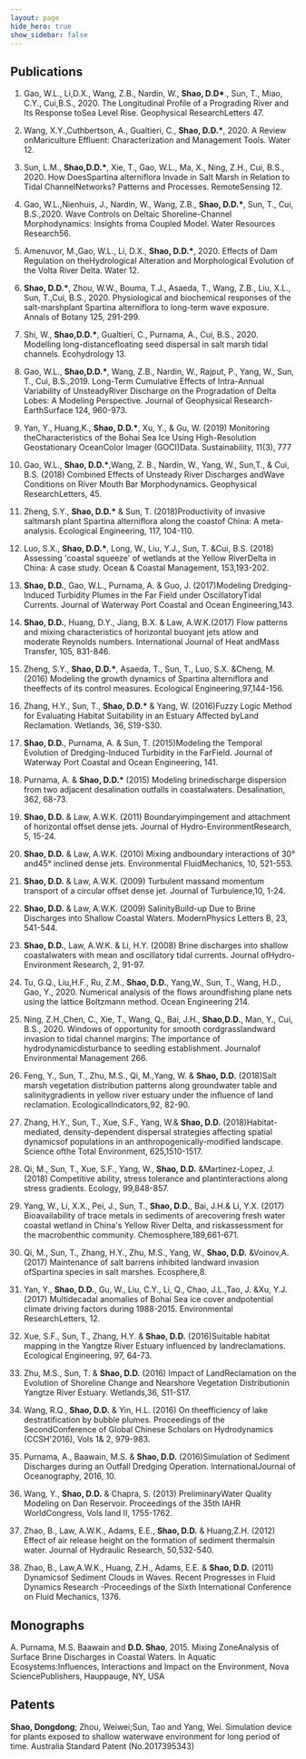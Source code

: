 ```yaml
---
layout: page
hide_hero: true
show_sidebar: false
---
```


## Publications

1. Gao, W.L., Li,D.X., Wang, Z.B., Nardin, W., **Shao, D.D\***., Sun, T., Miao, C.Y., Cui,B.S., 2020. The Longitudinal Profile of a Prograding River and Its Response toSea Level Rise. Geophysical ResearchLetters 47.

2. Wang, X.Y.,Cuthbertson, A., Gualtieri, C., **Shao, D.D.\***, 2020. A Review onMariculture Effluent: Characterization and Management Tools. Water 12.

3. Sun, L.M., **Shao,D.D.\***, Xie, T., Gao, W.L., Ma, X., Ning, Z.H., Cui, B.S., 2020. How DoesSpartina alterniflora Invade in Salt Marsh in Relation to Tidal ChannelNetworks? Patterns and Processes. RemoteSensing 12.

4. Gao, W.L.,Nienhuis, J., Nardin, W., Wang, Z.B., **Shao, D.D.\***, Sun, T., Cui, B.S.,2020. Wave Controls on Deltaic Shoreline-Channel Morphodynamics: Insights froma Coupled Model. Water Resources Research56.

5. Amenuvor, M.,Gao, W.L., Li, D.X., **Shao, D.D.\***, 2020. Effects of Dam Regulation on theHydrological Alteration and Morphological Evolution of the Volta River Delta. Water 12.

6. **Shao, D.D.\***, Zhou, W.W., Bouma, T.J., Asaeda, T., Wang, Z.B., Liu, X.L., Sun, T.,Cui, B.S., 2020. Physiological and biochemical responses of the salt-marshplant Spartina alterniflora to long-term wave exposure. Annals of Botany 125, 291-299.

7. Shi, W., **Shao,D.D.\***, Gualtieri, C., Purnama, A., Cui, B.S., 2020. Modelling long-distancefloating seed dispersal in salt marsh tidal channels. Ecohydrology 13.

8. Gao, W.L., **Shao,D.D.\***, Wang, Z.B., Nardin, W., Rajput, P., Yang, W., Sun, T., Cui, B.S.,2019. Long-Term Cumulative Effects of Intra-Annual Variability of UnsteadyRiver Discharge on the Progradation of Delta Lobes: A Modeling Perspective. Journal of Geophysical Research-EarthSurface 124, 960-973.

9. Yan, Y., Huang,K., **Shao, D.D.\***, Xu, Y., & Gu, W. (2019) Monitoring theCharacteristics of the Bohai Sea Ice Using High-Resolution Geostationary OceanColor Imager (GOCI)Data. Sustainability, 11(3), 777

10. Gao, W.L., **Shao, D.D.\***,Wang, Z. B., Nardin, W., Yang, W., Sun,T., & Cui, B.S. (2018) Combined Effects of Unsteady River Discharges andWave Conditions on River Mouth Bar Morphodynamics. Geophysical ResearchLetters, 45.

11. Zheng, S.Y., **Shao, D.D.\*** & Sun, T. (2018)Productivity of invasive saltmarsh plant Spartina alterniflora along the coastof China: A meta-analysis. Ecological Engineering, 117, 104-110.

12. Luo, S.X., **Shao, D.D.\***, Long, W., Liu, Y.J., Sun, T. &Cui, B.S. (2018) Assessing 'coastal squeeze' of wetlands at the Yellow RiverDelta in China: A case study. Ocean & Coastal Management, 153,193-202.

13. **Shao, D.D.**, Gao, W.L., Purnama, A. & Guo, J. (2017)Modeling Dredging-Induced Turbidity Plumes in the Far Field under OscillatoryTidal Currents. Journal of Waterway Port Coastal and Ocean Engineering,143.

14. **Shao, D.D.**, Huang, D.Y., Jiang, B.X. & Law, A.W.K.(2017) Flow patterns and mixing characteristics of horizontal buoyant jets atlow and moderate Reynolds numbers. International Journal of Heat andMass Transfer, 105, 831-846.

15. Zheng, S.Y., **Shao, D.D.\***, Asaeda, T., Sun, T., Luo, S.X. &Cheng, M. (2016) Modeling the growth dynamics of Spartina alterniflora and theeffects of its control measures. Ecological Engineering,97,144-156.

16. Zhang, H.Y., Sun, T., **Shao, D.D.\*** & Yang, W. (2016)Fuzzy Logic Method for Evaluating Habitat Suitability in an Estuary Affected byLand Reclamation. Wetlands, 36, S19-S30.

17. **Shao, D.D.**, Purnama, A. & Sun, T. (2015)Modeling the Temporal Evolution of Dredging-Induced Turbidity in the FarField. Journal of Waterway Port Coastal and Ocean Engineering, 141.

18. Purnama, A. & **Shao, D.D.\*** (2015) Modeling brinedischarge dispersion from two adjacent desalination outfalls in coastalwaters. Desalination, 362, 68-73.

19. **Shao, D.D.** & Law, A.W.K. (2011) Boundaryimpingement and attachment of horizontal offset dense jets. Journal of Hydro-EnvironmentResearch, 5, 15-24.

20. **Shao, D.D.** & Law, A.W.K. (2010) Mixing andboundary interactions of 30° and45° inclined dense jets. Environmental FluidMechanics, 10, 521-553.

21. **Shao, D.D.** & Law, A.W.K. (2009) Turbulent massand momentum transport of a circular offset dense jet. Journal of Turbulence,10, 1-24.

22. **Shao, D.D.** & Law, A.W.K. (2009) SalinityBuild-up Due to Brine Discharges into Shallow Coastal Waters. ModernPhysics Letters B, 23, 541-544.

23. **Shao, D.D.**, Law, A.W.K. & Li, H.Y. (2008) Brine discharges into shallow coastalwaters with mean and oscillatory tidal currents. Journal ofHydro-Environment Research, 2, 91-97.

24. Tu, G.Q., Liu,H.F., Ru, Z.M., **Shao, D.D.**, Yang,W., Sun, T., Wang, H.D., Gao, Y., 2020. Numerical analysis of the flows aroundfishing plane nets using the lattice Boltzmann method. Ocean Engineering 214.

25. Ning, Z.H.,Chen, C., Xie, T., Wang, Q., Bai, J.H., **Shao,D.D.**, Man, Y., Cui, B.S., 2020. Windows of opportunity for smooth cordgrasslandward invasion to tidal channel margins: The importance of hydrodynamicdisturbance to seedling establishment. Journalof Environmental Management 266.

26. Feng, Y., Sun, T., Zhu, M.S., Qi, M.,Yang, W. & **Shao, D.D.** (2018)Salt marsh vegetation distribution patterns along groundwater table and salinitygradients in yellow river estuary under the influence of land reclamation. EcologicalIndicators,92, 82-90.

27. Zhang, H.Y., Sun, T., Xue, S.F., Yang, W.& **Shao, D.D.** (2018)Habitat-mediated, density-dependent dispersal strategies affecting spatial dynamicsof populations in an anthropogenically-modified landscape. Science ofthe Total Environment, 625,1510-1517.

28. Qi, M., Sun, T., Xue, S.F., Yang, W., **Shao, D.D.** &Martinez-Lopez, J. (2018) Competitive ability, stress tolerance and plantinteractions along stress gradients. Ecology, 99,848-857.

29. Yang, W., Li, X.X., Pei, J., Sun, T., **Shao, D.D.**, Bai, J.H.& Li, Y.X. (2017) Bioavailability of trace metals in sediments of arecovering fresh water coastal wetland in China's Yellow River Delta, and riskassessment for the macrobenthic community. Chemosphere,189,661-671.

30. Qi, M., Sun, T., Zhang, H.Y., Zhu, M.S., Yang, W., **Shao, D.D.** &Voinov,A. (2017) Maintenance of salt barrens inhibited landward invasion ofSpartina species in salt marshes. Ecosphere,8.

31. Yan, Y., **Shao, D.D.**, Gu, W., Liu, C.Y., Li, Q., Chao, J.L.,Tao, J. &Xu, Y.J. (2017) Multidecadal anomalies of Bohai Sea ice cover andpotential climate driving factors during 1988-2015. Environmental ResearchLetters, 12.

32. Xue, S.F., Sun, T., Zhang, H.Y. & **Shao, D.D.** (2016)Suitable habitat mapping in the Yangtze River Estuary influenced by landreclamations. Ecological Engineering, 97, 64-73.

33. Zhu, M.S., Sun, T. & **Shao, D.D.** (2016) Impact of LandReclamation on the Evolution of Shoreline Change and Nearshore Vegetation Distributionin Yangtze River Estuary. Wetlands,36, S11-S17.

34. Wang, R.Q., **Shao, D.D.** & Yin, H.L. (2016) On theefficiency of lake destratification by bubble plumes. Proceedings of the SecondConference of Global Chinese Scholars on Hydrodynamics (CCSH'2016), Vols 1& 2, 979-983.

35. Purnama, A., Baawain, M.S. & **Shao, D.D.** (2016)Simulation of Sediment Discharges during an Outfall Dredging Operation. InternationalJournal of Oceanography, 2016, 10.

36. Wang, Y., **Shao, D.D.** & Chapra, S. (2013) PreliminaryWater Quality Modeling on Dan Reservoir. Proceedings of the 35th IAHR WorldCongress, Vols Iand II, 1755-1762.

37. Zhao, B., Law, A.W.K., Adams, E.E., **Shao, D.D.** & Huang,Z.H. (2012) Effect of air release height on the formation of sediment thermalsin water. Journal of Hydraulic Research, 50,532-540.

38. Zhao, B., Law,A.W.K., Huang, Z.H., Adams, E.E. & **Shao, D.D.** (2011) Dynamicsof Sediment Clouds in Waves. Recent Progresses in Fluid Dynamics Research -Proceedings of the Sixth International Conference on Fluid Mechanics, 1376.

## Monographs
A. Purnama, M.S. Baawain and **D.D. Shao**, 2015. Mixing ZoneAnalysis of Surface Brine Discharges in Coastal Waters. In Aquatic Ecosystems:Influences, Interactions and Impact on the Environment, Nova SciencePublishers, Hauppauge, NY, USA

## Patents
**Shao, Dongdong**; Zhou, Weiwei;Sun, Tao and Yang, Wei. Simulation device for plants exposed to shallow waterwave environment for long period of time. Australia Standard Patent (No.2017395343)
